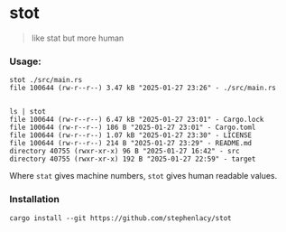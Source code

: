 # stot
> like stat but more human


### Usage:
```
stot ./src/main.rs
file 100644 (rw-r--r--) 3.47 kB "2025-01-27 23:26" - ./src/main.rs


ls | stot
file 100644 (rw-r--r--) 6.47 kB "2025-01-27 23:01" - Cargo.lock
file 100644 (rw-r--r--) 186 B "2025-01-27 23:01" - Cargo.toml
file 100644 (rw-r--r--) 1.07 kB "2025-01-27 23:30" - LICENSE
file 100644 (rw-r--r--) 214 B "2025-01-27 23:29" - README.md
directory 40755 (rwxr-xr-x) 96 B "2025-01-27 16:42" - src
directory 40755 (rwxr-xr-x) 192 B "2025-01-27 22:59" - target
```

Where `stat` gives machine numbers, `stot` gives human readable values.

### Installation

```
cargo install --git https://github.com/stephenlacy/stot

```
